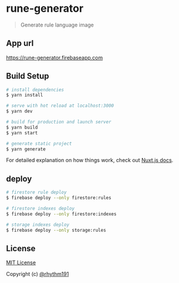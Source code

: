 # rune-generator

> Generate rule language image


## App url

https://rune-generator.firebaseapp.com

## Build Setup

``` bash
# install dependencies
$ yarn install

# serve with hot reload at localhost:3000
$ yarn dev

# build for production and launch server
$ yarn build
$ yarn start

# generate static project
$ yarn generate
```

For detailed explanation on how things work, check out [Nuxt.js docs](https://nuxtjs.org).


## deploy

``` bash
# firestore rule deploy
$ firebase deploy --only firestore:rules

# firestore indexes deploy
$ firebase deploy --only firestore:indexes

# storage indexes deploy
$ firebase deploy --only storage:rules
```


## License

[MIT License](https://github.com/rhythm191/rune-generator/blob/master/LICENSE)

Copyright (c) [@rhythm191](https://twitter.com/rhythm191)
